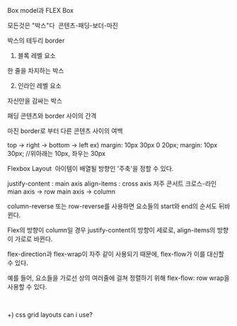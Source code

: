 Box model과 FLEX Box

모든것은 "박스"다
​
콘텐츠-패딩-보더-마진

박스의 테두리 border


1. 블록 레벨 요소

한 줄을 차지하는 박스

2. 인라인 레벨 요소

자신만을 감싸는 박스


패딩
콘텐츠와 border 사이의 간격
​

마진
border로 부터 다른 콘텐츠 사이의 여백
​

top -> right -> bottom -> left
ex)
margin: 10px 30px 0 20px;
margin: 10px 30px;     //위아래는 10px, 좌우는 30px
​

Flexbox Layout
​
아이템이 배열될 방향인 '주축'을 정할 수 있다.

justify-content : main axis
align-items : cross axis
저주 콘서트
크로스-라인
​
mian axis -> row
main axis -> column
​

column-reverse 또는 row-reverse를 사용하면 요소들의 start와 end의 순서도 뒤바뀐다.

Flex의 방향이 column일 경우 justify-content의 방향이 세로로, align-items의 방향이 가로로 바뀐다.

flex-direction과 flex-wrap이 자주 같이 사용되기 때문에, flex-flow가 이를 대신할 수 있다.

예를 들어, 요소들을 가로선 상의 여러줄에 걸쳐 정렬하기 위해 flex-flow: row wrap을 사용할 수 있다.

​

+)
css grid layouts
can i use?
